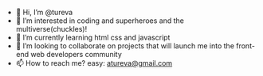 - 👋 Hi, I’m @tureva
- 👀 I’m interested in coding and superheroes and the multiverse(chuckles)!
- 🌱 I’m currently learning html css and javascript
- 💞️ I’m looking to collaborate on projects that will launch me into the front-end web developers community
- 📫 How to reach me? easy: atureva@gmail.com

<!---
tureva/tureva is a ✨ special ✨ repository because its `README.md` (this file) appears on your GitHub profile.
You can click the Preview link to take a look at your changes.
--->
